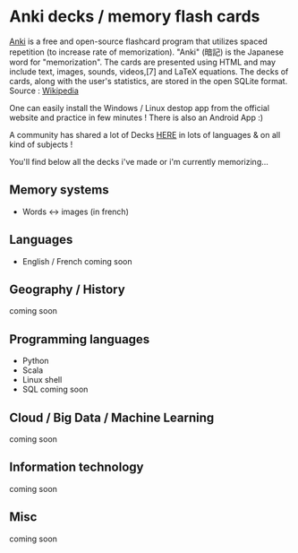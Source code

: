 # Anki decks / memory flash cards



[Anki](https://apps.ankiweb.net/) is a free and open-source flashcard program that utilizes spaced repetition (to increase rate of memorization). "Anki" (暗記) is the Japanese word for "memorization". The cards are presented using HTML and may include text, images, sounds, videos,[7] and LaTeX equations. The decks of cards, along with the user's statistics, are stored in the open SQLite format. Source : [Wikipedia](https://en.wikipedia.org/wiki/Anki_(software))

One can easily install the Windows / Linux destop app from the official website and practice in few minutes ! There is also an Android App :)

A community has shared a lot of Decks [HERE](https://ankiweb.net/decks/) in lots of languages & on all kind of subjects !

You'll find below all the decks i've made or i'm currently memorizing...

## Memory systems
- Words <-> images (in french)

## Languages
- English / French
coming soon


## Geography / History
coming soon

## Programming languages
 - Python
 - Scala
 - Linux shell
 - SQL
 coming soon
 
 ## Cloud / Big Data / Machine Learning
 coming soon
 
 ## Information technology
coming soon

## Misc
coming soon
